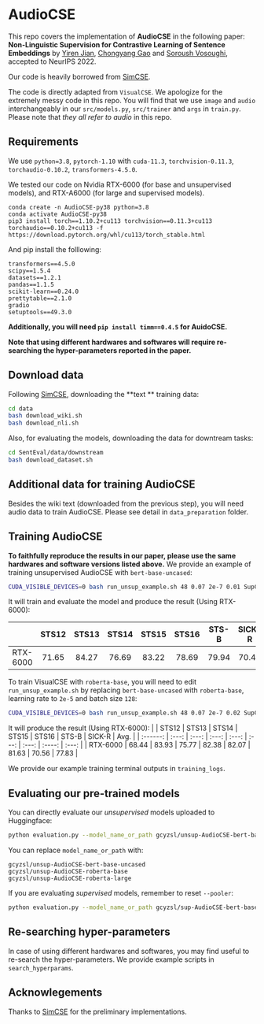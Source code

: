 # AudioCSE

This repo covers the implementation of **AudioCSE** in  the following paper:  **Non-Linguistic Supervision for Contrastive Learning of Sentence Embeddings** by [Yiren Jian](https://cs.dartmouth.edu/~yirenjian/), [Chongyang Gao](https://gcyzsl.github.io/) and [Soroush Vosoughi](https://www.cs.dartmouth.edu/~soroush/), accepted to NeurIPS 2022.

Our code is  heavily borrowed from [SimCSE](https://github.com/princeton-nlp/SimCSE).

The code is directly adapted from `VisualCSE`. We apologize for the extremely messy code in this repo. You will find that we use `image` and `audio` interchangeably in our `src/models.py`, `src/trainer` and `args` in `train.py`. Please note that *they all refer to audio* in this repo.

## Requirements

We use `python=3.8`, `pytorch-1.10` with `cuda-11.3`, `torchvision-0.11.3`, `torchaudio-0.10.2`, `transformers-4.5.0`.

We tested our code on Nvidia RTX-6000 (for base and unsupervised models), and RTX-A6000 (for large and supervised models).
```
conda create -n AudioCSE-py38 python=3.8
conda activate AudioCSE-py38
pip3 install torch==1.10.2+cu113 torchvision==0.11.3+cu113 torchaudio==0.10.2+cu113 -f https://download.pytorch.org/whl/cu113/torch_stable.html
```

And pip install the folllowing:
```
transformers==4.5.0
scipy==1.5.4
datasets==1.2.1
pandas==1.1.5
scikit-learn==0.24.0
prettytable==2.1.0
gradio
setuptools==49.3.0
```

**Additionally, you will need `pip install timm==0.4.5` for AuidoCSE.**

**Note that using different hardwares and softwares will require re-searching the hyper-parameters reported in the paper.**

## Download data
Following [SimCSE](https://github.com/princeton-nlp/SimCSE), downloading the **text ** training data:
```bash
cd data
bash download_wiki.sh
bash download_nli.sh
```

Also, for evaluating the models, downloading the data for downtream tasks:
```bash
cd SentEval/data/downstream
bash download_dataset.sh
```

## Additional data for training AudioCSE
Besides the wiki text (downloaded from the previous step), you will need audio data to train AudioCSE. Please see detail in `data_preparation` folder.

## Training AudioCSE
**To faithfully reproduce the results in our paper, please use the same hardwares and software versions listed above.** We provide an example of training unsupervised AudioCSE with `bert-base-uncased`:
```bash
CUDA_VISIBLE_DEVICES=0 bash run_unsup_example.sh 48 0.07 2e-7 0.01 SupCon 0.0
```

It will train and evaluate the model and produce the result (Using RTX-6000):

|          | STS12 | STS13 | STS14 | STS15 | STS16 | STS-B | SICK-R | Avg.  |
| :------: | :---: | :---: | :---: | :---: | :---: | :---: | :----: | :---: |
| RTX-6000 | 71.65 | 84.27 | 76.69 | 83.22 | 78.69 | 79.94 | 70.49  | 77.85 |

To train VisualCSE with `roberta-base`, you will need to edit `run_unsup_example.sh` by replacing `bert-base-uncased` with `roberta-base`, learning rate to `2e-5` and batch size `128`:
```bash
CUDA_VISIBLE_DEVICES=0 bash run_unsup_example.sh 48 0.07 2e-7 0.02 SupCon 0.0  ### 48 0.07 3e-6 0.2 SupCon 0.0
```

It will produce the result  (Using RTX-6000):
|          | STS12 | STS13 | STS14 | STS15 | STS16 | STS-B | SICK-R | Avg.  |
| :------: | :---: | :---: | :---: | :---: | :---: | :---: | :----: | :---: |
| RTX-6000 | 68.44 | 83.93 | 75.77 | 82.38 | 82.07 | 81.63 | 70.56  | 77.83 |

We provide our example training terminal outputs in `training_logs`.

## Evaluating our pre-trained models
You can directly evaluate our *unsupervised* models uploaded to Huggingface:
```bash
python evaluation.py --model_name_or_path gcyzsl/unsup-AudioCSE-bert-base-uncased --pooler cls_before_pooler --task_set sts --mode test
```

You can replace `model_name_or_path` with:
```
gcyzsl/unsup-AudioCSE-bert-base-uncased
gcyzsl/unsup-AudioCSE-roberta-base
gcyzsl/unsup-AudioCSE-roberta-large
```

If you are evaluating *supervised* models, remember to reset `--pooler`:
```bash
python evaluation.py --model_name_or_path gcyzsl/sup-AudioCSE-bert-base-uncased --pooler cls --task_set sts --mode test
```

## Re-searching hyper-parameters
In case of using different hardwares and softwares, you may find useful to re-search the hyper-parameters. We provide example scripts in `search_hyperparams`.

## Acknowlegements
Thanks to [SimCSE](https://github.com/princeton-nlp/SimCSE) for the preliminary implementations.
